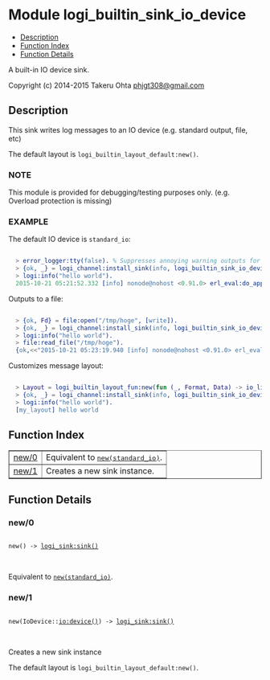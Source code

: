 

# Module logi_builtin_sink_io_device #
* [Description](#description)
* [Function Index](#index)
* [Function Details](#functions)

A built-in IO device sink.

Copyright (c) 2014-2015 Takeru Ohta <phjgt308@gmail.com>

<a name="description"></a>

## Description ##

This sink writes log messages to an IO device (e.g. standard output, file, etc)

The default layout is `logi_builtin_layout_default:new()`.


### <a name="NOTE">NOTE</a> ###

This module is provided for debugging/testing purposes only.
(e.g. Overload protection is missing)


### <a name="EXAMPLE">EXAMPLE</a> ###

The default IO device is `standard_io`:

```erlang

  > error_logger:tty(false). % Suppresses annoying warning outputs for brevity
  > {ok, _} = logi_channel:install_sink(info, logi_builtin_sink_io_device:new()).
  > logi:info("hello world").
  2015-10-21 05:21:52.332 [info] nonode@nohost <0.91.0> erl_eval:do_apply:673 [] hello world
```

Outputs to a file:

```erlang

  > {ok, Fd} = file:open("/tmp/hoge", [write]).
  > {ok, _} = logi_channel:install_sink(info, logi_builtin_sink_io_device:new(Fd), [{if_exists, supersede}]).
  > logi:info("hello world").
  > file:read_file("/tmp/hoge").
  {ok,<<"2015-10-21 05:23:19.940 [info] nonode@nohost <0.91.0> erl_eval:do_apply:673 [] hello world\n">>}
```

Customizes message layout:

```erlang

  > Layout = logi_builtin_layout_fun:new(fun (_, Format, Data) -> io_lib:format("[my_layout] " ++ Format ++ "\n", Data) end).
  > {ok, _} = logi_channel:install_sink(info, logi_builtin_sink_io_device:new(), [{layout, Layout}, {if_exists, supersede}]).
  > logi:info("hello world").
  [my_layout] hello world
```
<a name="index"></a>

## Function Index ##


<table width="100%" border="1" cellspacing="0" cellpadding="2" summary="function index"><tr><td valign="top"><a href="#new-0">new/0</a></td><td>Equivalent to <a href="#new-1"><tt>new(standard_io)</tt></a>.</td></tr><tr><td valign="top"><a href="#new-1">new/1</a></td><td>Creates a new sink instance.</td></tr></table>


<a name="functions"></a>

## Function Details ##

<a name="new-0"></a>

### new/0 ###

<pre><code>
new() -&gt; <a href="logi_sink.md#type-sink">logi_sink:sink()</a>
</code></pre>
<br />

Equivalent to [`new(standard_io)`](#new-1).

<a name="new-1"></a>

### new/1 ###

<pre><code>
new(IoDevice::<a href="io.md#type-device">io:device()</a>) -&gt; <a href="logi_sink.md#type-sink">logi_sink:sink()</a>
</code></pre>
<br />

Creates a new sink instance

The default layout is `logi_builtin_layout_default:new()`.


